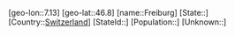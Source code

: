 ﻿---
location: [46.8,7.13]
type: City
tags:
- geo/City


SpocWebEntityId: 30249
isDeleted: false
confidential: public

---
[geo-lon::7.13]
[geo-lat::46.8]
[name::Freiburg]
[State::]
[Country::[Switzerland](geo/Continent/Europe/Switzerland.md)]
[StateId::]
[Population::]
[Unknown::]

